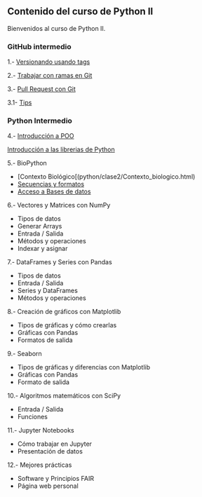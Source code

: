 
## Contenido del curso de Python II

Bienvenidos al curso de Python II. 

### GitHub intermedio

1.- [Versionando usando tags](git/git-tags/1-Etiquetas.html)

2.- [Trabajar con ramas en Git](git/git-branches/2-Ramas.html)

3.- [Pull Request con Git](git/git-pull-request/3-PullRequest.html)
 
  3.1- [Tips](git/git-pull-request/3.1-TipsWorkflow.html)


### Python Intermedio

4.-	[Introducción a POO](python/clase1/Clase_1.html)

[Introducción a las librerias de Python](python/clase1/PythonII_L1_v1.0.html)
    
5.- BioPython
  - [Contexto Biológico[(python/clase2/Contexto_biologico.html)
  - [Secuencias y formatos](python/clase2/Clase_2_pt1_v2.0.htm)
  - [Acceso a Bases de datos](python/clase2/Clase_2_pt2_v2.0.html)

6.- Vectores y Matrices con NumPy
  - Tipos de datos
  - Generar Arrays
  - Entrada / Salida
  - Métodos y operaciones
  - Indexar y asignar

7.-	DataFrames y Series con Pandas
  - Tipos de datos
  - Entrada / Salida
  - Series y DataFrames
  - Métodos y operaciones

8.- Creación de gráficos con Matplotlib
  - Tipos de gráficas y cómo crearlas
  - Gráficas con Pandas
  - Formatos de salida

9.- Seaborn
  - Tipos de gráficas y diferencias con Matplotlib
  - Gráficas con Pandas
  - Formato de salida

10.- Algoritmos matemáticos con SciPy
  - Entrada / Salida
  - Funciones 

11.- Jupyter Notebooks
  - Cómo trabajar en Jupyter
  - Presentación de datos

12.- Mejores prácticas
  -	Software y Principios FAIR
  -	Página web personal
